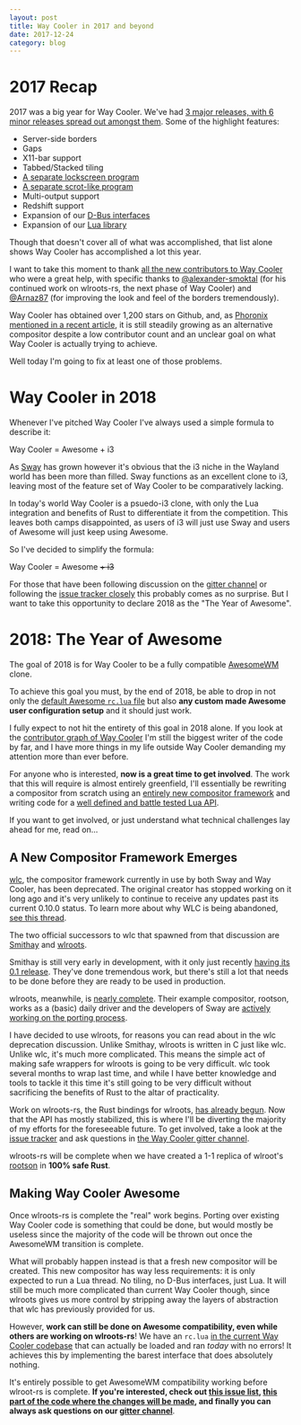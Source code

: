 ```yaml
---
layout: post
title: Way Cooler in 2017 and beyond
date: 2017-12-24
category: blog
---
```


# 2017 Recap
2017 was a big year for Way Cooler. We've had [3 major releases, with 6 minor releases spread out amongst them](https://github.com/way-cooler/way-cooler/releases). Some of the highlight features:
* Server-side borders
* Gaps
* X11-bar support
* Tabbed/Stacked tiling
* [A separate lockscreen program](https://github.com/way-cooler/way-cooler-lock)
* [A separate scrot-like program](https://github.com/way-cooler/way-cooler-grab)
* Multi-output support
* Redshift support
* Expansion of our [D-Bus interfaces](http://way-cooler.org/docs/d-bus)
* Expansion of our [Lua library](http://way-cooler.org/docs/lua)

Though that doesn't cover all of what was accomplished, that list alone shows Way Cooler has accomplished a lot this year. 

I want to take this moment to thank [all the new contributors to Way Cooler](https://github.com/way-cooler/way-cooler/graphs/contributors) who were a great help, with specific thanks to  [@alexander-smoktal](https://github.com/alexander-smoktal) (for his continued work on wlroots-rs, the next phase of Way Cooler) and [@Arnaz87](https://github.com/Arnaz87) (for improving the look and feel of the borders tremendously).

Way Cooler has obtained over 1,200 stars on Github, and, as [Phoronix mentioned in a recent article](https://www.phoronix.com/scan.php?page=news_item&px=Way-Cooler-2017), it is still steadily growing as an alternative compositor despite a low contributor count and an unclear goal on what Way Cooler is actually trying to achieve.

Well today I'm going to fix at least one of those problems.

# Way Cooler in 2018
Whenever I've pitched Way Cooler I've always used a simple formula to describe it:

Way Cooler = Awesome + i3

As [Sway](swaywm.org) has grown however it's obvious that the i3 niche in the Wayland world has been more than filled. Sway functions as an excellent clone to i3, leaving most of the feature set of Way Cooler to be comparatively lacking.

In today's world Way Cooler is a psuedo-i3 clone, with only the Lua integration and benefits of Rust to differentiate it from the competition. This leaves both camps disappointed, as users of i3 will just use Sway and users of Awesome will just keep using Awesome.

So I've decided to simplify the formula:

Way Cooler = Awesome ~~+ i3~~

For those that have been following discussion on the [gitter channel](https://gitter.im/way-cooler/way-cooler) or following the [issue tracker closely](https://github.com/way-cooler/way-cooler/issues) this probably comes as no surprise. But I want to take this opportunity to declare 2018 as the "The Year of Awesome".

# 2018: The Year of Awesome

The goal of 2018 is for Way Cooler to be a fully compatible [AwesomeWM](https://awesomewm.org/) clone.

To achieve this goal you must, by the end of 2018, be able to drop in not only the [default Awesome `rc.lua` file](https://github.com/awesomeWM/awesome/blob/master/awesomerc.lua) but also **any custom made Awesome user configuration setup** and it should just work.

I fully expect to not hit the entirety of this goal in 2018 alone. If you look at the [contributor graph of Way Cooler](https://github.com/way-cooler/way-cooler/graphs/contributors) I'm still the biggest writer of the code by far, and I have more things in my life outside Way Cooler demanding my attention more than ever before.

For anyone who is interested, **now is a great time to get involved**. The work that this will require is almost entirely greenfield, I'll essentially be rewriting a compositor from scratch using an [entirely new compositor framework](https://github.com/swaywm/wlroots) and writing code for a [well defined and battle tested Lua API](https://awesomewm.org/doc/api/).

If you want to get involved, or just understand what technical challenges lay ahead for me, read on...

## A New Compositor Framework Emerges
[wlc](https://github.com/Cloudef/wlc), the compositor framework currently in use by both Sway and Way Cooler, has been deprecated. The original creator has stopped working on it long ago and it's very unlikely to continue to receive any updates past its current 0.10.0 status. To learn more about why WLC is being abandoned, [see this thread](https://github.com/way-cooler/way-cooler/issues/248).

The two official successors to wlc that spawned from that discussion are [Smithay](https://github.com/Smithay/smithay) and [wlroots](https://github.com/swaywm/wlroots).

Smithay is still very early in development, with it only just recently [having its 0.1 release](https://smithay.github.io/smithay-v-0-1.html). They've done tremendous work, but there's still a lot that needs to be done before they are ready to be used in production.

wlroots, meanwhile, is [nearly complete](https://github.com/swaywm/sway/issues/1390). Their example compositor, rootson, works as a (basic) daily driver and the developers of Sway are [actively working on the porting process](https://github.com/swaywm/sway/issues/1390).

I have decided to use wlroots, for reasons you can read about in the wlc deprecation discussion. Unlike Smithay, wlroots is written in C just like wlc. Unlike wlc, it's much more complicated. This means the simple act of making safe wrappers for wlroots is going to be very difficult. wlc took several months to wrap last time, and while I have better knowledge and tools to tackle it this time it's still going to be very difficult without sacrificing the benefits of Rust to the altar of practicality.

Work on wlroots-rs, the Rust bindings for wlroots, [has already begun](https://github.com/swaywm/wlroots-rs). Now that the API has mostly stabilized, this is where I'll be diverting the majority of my efforts for the foreseeable future. To get involved, take a look at the [issue tracker](https://github.com/swaywm/wlroots-rs/issues) and ask questions in [the Way Cooler gitter channel](https://gitter.im/way-cooler/way-cooler).

wlroots-rs will be complete when we have created a 1-1 replica of wlroot's [rootson](https://github.com/swaywm/wlroots/tree/master/rootston) in **100% safe Rust**.

## Making Way Cooler Awesome
Once wlroots-rs is complete the "real" work begins. Porting over existing Way Cooler code is something that could be done, but would mostly be useless since the majority of the code will be thrown out once the AwesomeWM transition is complete.

What will probably happen instead is that a fresh new compositor will be created. This new compositor has way less requirements: it is only expected to run a Lua thread. No tiling, no D-Bus interfaces, just Lua. It will still be much more complicated than current Way Cooler though, since wlroots gives us more control by stripping away the layers of abstraction that wlc has previously provided for us.

However, **work can still be done on Awesome compatibility, even while others are working on wlroots-rs**! We have an `rc.lua` [in the current Way Cooler codebase](https://github.com/way-cooler/way-cooler/blob/master/config/rc.lua) that can actually be loaded and ran _today_ with no errors! It achieves this by implementing the barest interface that does absolutely nothing.

It's entirely possible to get AwesomeWM compatibility working before wlroot-rs is complete. **If you're interested, check out [this issue list](https://github.com/way-cooler/way-cooler/issues?q=is%3Aissue+is%3Aopen+label%3AAwesome), [this part of the code where the changes will be made](https://github.com/way-cooler/way-cooler/tree/master/src/awesome), and finally you can always ask questions on our [gitter channel](https://gitter.im/way-cooler/way-cooler)**.
